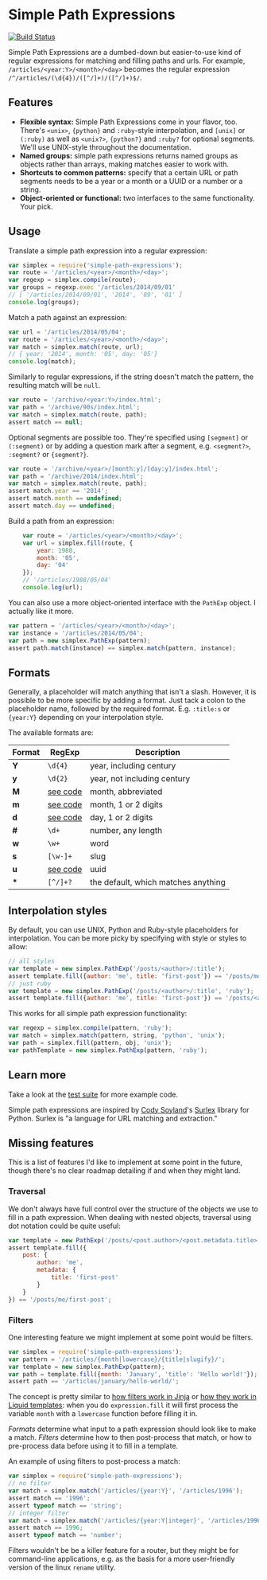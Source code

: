 # Simple Path Expressions

[![Build Status](https://travis-ci.org/stdbrouw/simple-path-expressions.svg)](https://travis-ci.org/stdbrouw/simple-path-expressions)

Simple Path Expressions are a dumbed-down but easier-to-use kind of regular expressions for matching and filling paths and urls. For example, `/articles/<year:Y>/<month>/<day>` becomes the regular expression `/^/articles/(\d{4})/([^/]+)/([^/]+)$/`.

## Features

* **Flexible syntax:** Simple Path Expressions come in your flavor, too. There's `<unix>`, `{python}` and `:ruby`-style interpolation, and `[unix]` or `(:ruby)` as well as `<unix?>`, `{python?}` and `:ruby?` for optional segments. We'll use UNIX-style throughout the documentation.
* **Named groups:** simple path expressions returns named groups as objects rather than arrays, making matches easier to work with.
* **Shortcuts to common patterns:** specify that a certain URL or path segments needs to be a year or a month or a UUID or a number or a string.
* **Object-oriented or functional:** two interfaces to the same functionality. Your pick.

## Usage

Translate a simple path expression into a regular expression: 

```javascript
var simplex = require('simple-path-expressions');
var route = '/articles/<year>/<month>/<day>';
var regexp = simplex.compile(route);
var groups = regexp.exec '/articles/2014/09/01'
// [ '/articles/2014/09/01', '2014', '09', '01' ]
console.log(groups);
```

Match a path against an expression: 

```javascript
var url = '/articles/2014/05/04';
var route = '/articles/<year>/<month>/<day>';
var match = simplex.match(route, url);
// { year: '2014', month: '05', day: '05'}
console.log(match);
```

Similarly to regular expressions, if the string doesn't match the pattern, the resulting match will be `null`.

```javascript
var route = '/archive/<year:Y>/index.html';
var path = '/archive/90s/index.html';
var match = simplex.match(route, path);
assert match == null;
```

Optional segments are possible too. They're specified using `[segment]` or `(:segment)` or by adding a question mark after a segment, e.g. `<segment?>`, `:segment?` or `{segment?}`.

```javascript
var route = '/archive/<year>/[month:y]/[day:y]/index.html';
var path = '/archive/2014/index.html';
var match = simplex.match(route, path);
assert match.year == '2014';
assert match.month == undefined;
assert match.day == undefined;
```

Build a path from an expression: 

```javascript
    var route = '/articles/<year>/<month>/<day>';
    var url = simplex.fill(route, {
        year: 1988, 
        month: '05', 
        day: '04'
    });
    // '/articles/1988/05/04'
    console.log(url);
```

You can also use a more object-oriented interface with the `PathExp` object. I actually like it more.

```javascript
var pattern = '/articles/<year>/<month>/<day>';
var instance = '/articles/2014/05/04';
var path = new simplex.PathExp(pattern);
assert path.match(instance) == simplex.match(pattern, instance);
```

## Formats

Generally, a placeholder will match anything that isn't a slash. However, it is possible to be more specific by adding a format. Just tack a colon to the placeholder name, followed by the required format. E.g. `:title:s` or `{year:Y}` depending on your interpolation style.

The available formats are: 

Format | RegExp              | Description
------ | ------------------- | -----------
**Y**  | `\d{4}`             | year, including century
**y**  | `\d{2}`             | year, not including century
**M**  | [see code][formats] | month, abbreviated
**m**  | [see code][formats] | month, 1 or 2 digits
**d**  | [see code][formats] | day, 1 or 2 digits
**#**  | `\d+`               | number, any length
**w**  | `\w+`               | word
**s**  | `[\w-]+`            | slug
**u**  | [see code][formats] | uuid
**\*** | `[^/]+?`            | the default, which matches anything

[formats]: https://github.com/stdbrouw/simple-path-expressions/blob/master/src/formats.coffee

## Interpolation styles

By default, you can use UNIX, Python and Ruby-style placeholders for interpolation. You can be more picky by specifying with style or styles to allow:

```javascript
// all styles
var template = new simplex.PathExp('/posts/<author>/:title');
assert template.fill({author: 'me', title: 'first-post'}) == '/posts/me/first-post';
// just ruby
var template = new simplex.PathExp('/posts/<author>/:title', 'ruby');
assert template.fill({author: 'me', title: 'first-post'}) == '/posts/<author>/first-post';
```

This works for all simple path expression functionality: 

```javascript
var regexp = simplex.compile(pattern, 'ruby');
var match = simplex.match(pattern, string, 'python', 'unix');
var path = simplex.fill(pattern, obj, 'unix');
var pathTemplate = new simplex.PathExp(pattern, 'ruby');
```

## Learn more

Take a look at the [test suite](https://github.com/stdbrouw/simple-path-expressions/tree/master/test/index.coffee) for more example code.

Simple path expressions are inspired by [Cody Soyland](http://codysoyland.com/)'s [Surlex](https://github.com/codysoyland/surlex) library for Python. Surlex is "a language for URL matching and extraction."

## Missing features

This is a list of features I'd like to implement at some point in the future, though there's no clear roadmap detailing if and when they might land.

### Traversal

We don't always have full control over the structure of the objects we use to fill in a path expression. When dealing with nested objects, traversal using dot notation could be quite useful: 

```javascript
var template = new PathExp('/posts/<post.author>/<post.metadata.title>');
assert template.fill({
    post: {
        author: 'me', 
        metadata: {
            title: 'first-post'
        }
    }
}) == '/posts/me/first-post';
```

### Filters

One interesting feature we might implement at some point would be filters.

```javascript
var simplex = require('simple-path-expressions');
var pattern = '/articles/{month|lowercase}/{title|slugify}/';
var template = new simplex.PathExp(pattern);
var path = template.fill({month: 'January', 'title': 'Hello world!'});
assert path == '/articles/january/hello-world/';
```

The concept is pretty similar to [how filters work in Jinja](http://jinja.pocoo.org/docs/dev/templates/#filters) or [how they work in Liquid templates](http://docs.shopify.com/themes/liquid-documentation/filters): when you do `expression.fill` it will first process the variable `month` with a `lowercase` function before filling it in.

*Formats* determine what input to a path expression should look like to make a match. *Filters* determine how to then post-process that match, or how to pre-process data before using it to fill in a template.

An example of using filters to post-process a match: 

```javascript    
var simplex = require('simple-path-expressions');
// no filter
var match = simplex.match('/articles/{year:Y}', '/articles/1996');
assert match == '1996';
assert typeof match == 'string';
// integer filter
var match = simplex.match('/articles/{year:Y|integer}', '/articles/1996');
assert match == 1996;  
assert typeof match == 'number';
```

Filters wouldn't be be a killer feature for a router, but they might be for command-line applications, e.g. as the basis for a more user-friendly version of the linux `rename` utility.
